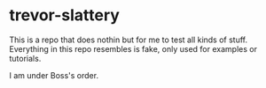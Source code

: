 # trevor-slattery

This is a repo that does nothin but for me to test all kinds of stuff.
Everything in this repo resembles is fake, only used for examples or tutorials.

I am under Boss's order.
